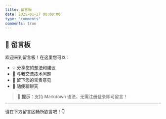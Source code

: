 ```yaml
---
title: 留言板
date: 2025-01-27 00:00:00
type: "comments"
comments: true
---
```


## 💬 留言板

欢迎来到留言板！在这里您可以：

- 💡 分享您的想法和建议
- 🤝 与我交流技术问题
- 📝 留下您的宝贵意见
- 🎉 随便聊聊天

> 📌 **提示**：支持 Markdown 语法，无需注册登录即可留言！

---

请在下方留言区畅所欲言吧！👇